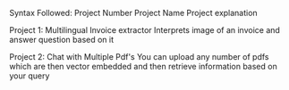 Syntax Followed:
  Project Number
  Project Name
  Project explanation

Project 1:
  Multilingual Invoice extractor
  Interprets image of an invoice and answer question based on it
  
Project 2:
  Chat with Multiple Pdf's
  You can upload any number of pdfs which are then vector embedded and then retrieve information based on your query
